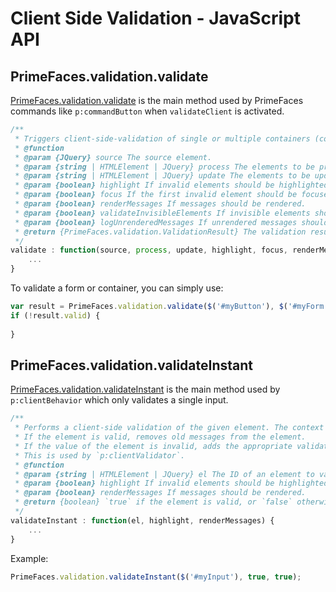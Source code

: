 # Client Side Validation - JavaScript API

## PrimeFaces.validation.validate

[PrimeFaces.validation.validate](../jsdocs/modules/src_PrimeFaces.PrimeFaces.validation.html#validate) is the main
method used by PrimeFaces commands like `p:commandButton` when `validateClient` is activated.

```js
/**
 * Triggers client-side-validation of single or multiple containers (complex validation or simple inputs).
 * @function
 * @param {JQuery} source The source element.
 * @param {string | HTMLElement | JQuery} process The elements to be processed.
 * @param {string | HTMLElement | JQuery} update The elements to be updated.
 * @param {boolean} highlight If invalid elements should be highlighted.
 * @param {boolean} focus If the first invalid element should be focused.
 * @param {boolean} renderMessages If messages should be rendered.
 * @param {boolean} validateInvisibleElements If invisible elements should be validated.
 * @param {boolean} logUnrenderedMessages If unrendered messages should be logged. 
 * @return {PrimeFaces.validation.ValidationResult} The validation result.
 */
validate : function(source, process, update, highlight, focus, renderMessages, validateInvisibleElements, logUnrenderedMessages) {
    ...
}
```

To validate a form or container, you can simply use:
```js
var result = PrimeFaces.validation.validate($('#myButton'), $('#myForm'), $('#myForm'), true, true, true, false, true);
if (!result.valid) {
    
}
```

## PrimeFaces.validation.validateInstant

[PrimeFaces.validation.validateInstant](../jsdocs/modules/src_PrimeFaces.PrimeFaces.validation.html#validateInstant) is
the main method used by `p:clientBehavior` which only validates a single input.

```js
/**
 * Performs a client-side validation of the given element. The context of this validation is a single field only.
 * If the element is valid, removes old messages from the element.
 * If the value of the element is invalid, adds the appropriate validation failure messages.
 * This is used by `p:clientValidator`.
 * @function
 * @param {string | HTMLElement | JQuery} el The ID of an element to validate, or the element itself.
 * @param {boolean} highlight If invalid elements should be highlighted.
 * @param {boolean} renderMessages If messages should be rendered.
 * @return {boolean} `true` if the element is valid, or `false` otherwise.
 */
validateInstant : function(el, highlight, renderMessages) {
    ...
}
```

Example:
```js
PrimeFaces.validation.validateInstant($('#myInput'), true, true);
```
